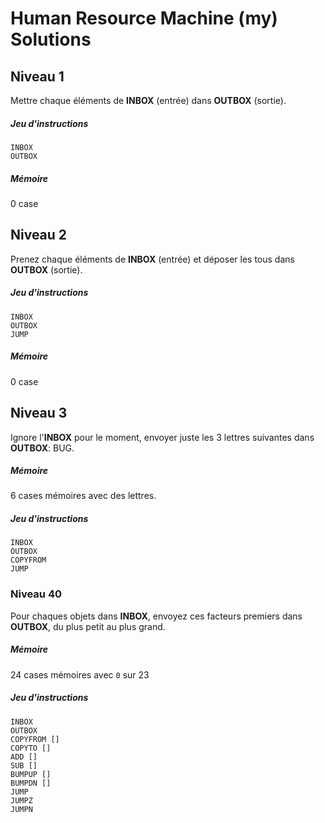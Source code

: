 # Human Resource Machine (my) Solutions

## Niveau 1

Mettre chaque éléments de **INBOX** (entrée) dans **OUTBOX** (sortie).

##### Jeu d'instructions

```
INBOX
OUTBOX
```
##### Mémoire

0 case

## Niveau 2

Prenez chaque éléments de **INBOX** (entrée) et déposer les tous dans **OUTBOX** (sortie).

##### Jeu d'instructions

```
INBOX
OUTBOX
JUMP
```

##### Mémoire

0 case


## Niveau 3

Ignore l'**INBOX** pour le moment, envoyer juste les 3 lettres suivantes dans **OUTBOX**: BUG.

##### Mémoire

6 cases mémoires avec des lettres.

##### Jeu d'instructions

```
INBOX
OUTBOX
COPYFROM
JUMP
```

### Niveau 40

Pour chaques objets dans **INBOX**, envoyez ces facteurs premiers dans **OUTBOX**, du plus petit au plus grand.

##### Mémoire

24 cases mémoires avec `0` sur 23

##### Jeu d'instructions

```
INBOX
OUTBOX
COPYFROM []
COPYTO []
ADD []
SUB []
BUMPUP []
BUMPDN []
JUMP
JUMPZ
JUMPN
```

